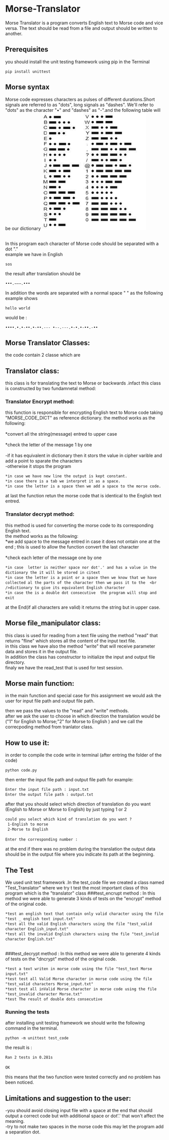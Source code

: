 # Morse-Translator


Morse  Translator is a program converts English text to Morse code and vice versa.
The text should be read from a file and output should be written to another. 



## Prerequisites

you should install the unit testing framework  using pip in the Terminal 

```
pip install unittest
```
## Morse syntax
Morse code expresses characters as pulses of different durations.Short signals are referred to as "dots", long signals as "dashes".
 We'll refer to "dots" as the character "•" and "dashes" as "-".and the following table will be our dictionary 
 ![Alt text](img/Morse_Dic.png?raw=true "Title")


<br />In this program each character of Morse code should be separated with a dot "."  
example we have in English 

```
sos
```
the result after translation should be 
```
•••.−−−.•••
```
In addition the words are separated with a normal space " " as the following example shows 
```
hello world
```
would be :
```
••••.•.•-••.•-••.--- •--.---.•-•.•-••.-•• 
```


## Morse Translator Classes:
the code contain 2 classe which are 
## Translator class:
this class is for translating the text to Morse or backwards .infact this class is constructed by two fundamnetal method:
### Translator Encrypt method:
this function is responsible for encrypting English text to Morse code taking "MORSE_CODE_DICT" as reference dictionary.
the method works as the following:<br />
    <br />*convert all the string(message) entred to upper case<br />
    <br />*check the letter of the message 1 by one <br />
         <br />-if it has equivalent in dictionary then it stors the value in cipher varible and add a point to sparate the characters
         <br />-otherwise it stops the program 
   
    *in case we have new line the output is kept constant.
    *in case there is a tab we interpret it as a space.
    *in case the letter is a space then we add a space to the morse code.

at last the function retun the morse code that is identical to the English text entred. 

### Translator decrypt  method:
this method is used for converting the morse code to its corresponding English text.
<br />
the method works as the following:<br />
*we add space to the message entred in case it does not ontain one at the end ; this is used to allow the function convert the last character<br /> 
<br />
*check each letter of the message one by one <br />
                   
    *in case  letter is neither space nor dot'.' and has a value in the dictionary the it will be stored in citext 
    *in case the letter is a point or a space then we know that we have collected al the parts of the character then we pass it to the  <br />dictionary to give its equivalent English character
    *in case the is a double dot consecutive  the program will stop and exit 
 at the End(if all characters are valid) it returns the string but in upper case.
 ## Morse file_manipulator class: 
 this class is used for reading from a text file using the method "read" that returns "fline" which stores all the content of the input text file.
 <br />
 in this class we have also the method "write" that will receive parameter data and stores it in the output file.
 <br />
 In addition the class has constructor to initialize the input and output file directory.
 <br />
 finaly we have the read_test that is used for test session.  
 ## Morse main function:
 in the main function and special case for this assignment we would ask the user for input file path and output file path.

 then we pass the values to the "read" and "write" methods.
 <br />
 after we ask the user to choose in which direction the translation would be ("1" for English to Morse;"2" for Morse to English )
 and we call the correcpoding method from tranlator class.
 
 ## How to use it:
 in order to compile the code write in terminal (after entring the folder of the code)
 ```
python code.py
 ```
 then enter the input file path and output file path for example:
 ```
Enter the input file path : input.txt
Enter the output file path : output.txt
 ```
after that you should select which direction of translation do you want (English to Morse or Morse to English) by just typing 1 or 2
```
could you select which kind of translation do you want ?
 1-English to morse
 2-Morse to English

Enter the corresponding number :
 ```
at the end if there was no problem during the translation the output data should be in the output file where you indicate its path at the beginning.









## The Test
We used unit test framework .In the test_code file we created a class named "Test_Translator" where we try t test the most important class of this program which is the "translator" class
###test_encrupt method :
In this method we were able to generate 3 kinds of tests on the "encrypt" method of the original code.
```
*test an english text that contain only valid character using the file "test _ english text input.txt"
*test all the valid English characters using the file "test_valid character English_input.txt"
*test all the invalid English characters using the file "test_invlid character English.txt"


 ```     
 
###test_decrypt method :
In this method we were able to generate 4 kinds of tests on the "dncrypt" method of the original code.
```
*test a text writen in morse code using the file "test_text Morse input.txt"
*test test all Valid Morse character in morse code using the file "test_valid characters Morse_input.txt"
*test test all inValid Morse character in morse code using the file "test_invalid character Morse.txt"
*test The result of double dots consecutive

 ```   
   



### Running the tests

after installing unit testing framework we should write the following command in the terminal.  

```
python -m unittest test_code
```
the result is :
```
Ran 2 tests in 0.281s

OK
```
this means that the two function were tested correctly and no problem has been noticed.

## Limitations and suggestion to the user:
-you should avoid closing input file with a space at the end that should output a correct code but with additional space or dot'.' that won't affect the meaning. 
<br />
-try to not make two spaces in the morse code this may let the program add a separation dot.




